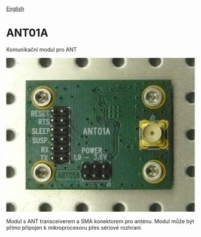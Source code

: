 
[English](./README.md)
<!--- module --->
# ANT01A
<!--- Emodule --->

<!--- subtitle --->Komunikační modul pro ANT<!--- Esubtitle --->

![ANT01A](DOC/SRC/img/ANT01A_Top_Big.JPG)

<!--- description --->Modul s ANT transceiverem a SMA konektorem pro anténu. Modul může být přímo připojen k mikroprocesoru přes sériové rozhraní.<!--- Edescription --->
            